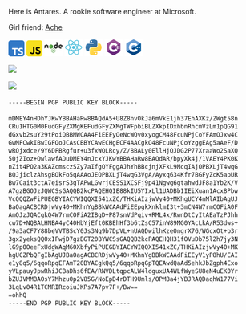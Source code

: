 Here is Antares. A rookie software engineer at Microsoft.

Girl friend: [Ache](https://github.com/AcheHe)

<img height="32" src="icons/typescript-svgrepo-com.svg"> <img height="32" src="icons/javascript-svgrepo-com.svg"> <img height="36" src="icons/nodejs-svgrepo-com.svg"> <img height="36" src="icons/react-svgrepo-com.svg"> <img height="36" src="icons/python-svgrepo-com.svg"> <img height="36" src="icons/csharp-svgrepo-com.svg"> <img height="36" src="icons/cpp3-svgrepo-com.svg">

![](https://github-readme-stats.vercel.app/api?username=AntaresQAQ&show_icons=true&theme=material-palenight)

![](https://github-readme-stats.vercel.app/api/top-langs/?username=AntaresQAQ&layout=compact&theme=material-palenight)

```
-----BEGIN PGP PUBLIC KEY BLOCK-----

mDMEY4nHDhYJKwYBBAHaRw8BAQdA5+U8Z8nvOkJa6mVkE1jh37EhAXKz/ZWgt58n
CRu1HTG0M0FudGFyZXMgKEFudGFyZXMgTWFpbiBLZXkpIDxhbnRhcmVzLm1pQG91
dGxvb2suY29tPoiQBBMWCAA4FiEEFyOeNcWQv0xyogCM48FcuNPjCoYFAmOJxw4C
GwMFCwkIBwIGFQoJCAsCBBYCAwECHgECF4AACgkQ48FcuNPjCoYzggEAg5aAeF/D
wRQjxdce/9Y6DFBRgfur+u3fxWQLRcy/Z/8BALy0EllHjQJDG2P77XraaWo2SaXQ
50jZIoz+QwlawfADuDMEY4nJcxYJKwYBBAHaRw8BAQdAR/bpyXk4j/1VAEY4PK0K
nZit4PQ2a3KAZcmsczSZy7aIfgQYFggAJhYhBBcjnjXFkL9McqIAjOPBXLjT4wqG
BQJjiclzAhsgBQkFo5qAAAoJEOPBXLjT4wqG3VgA/Ayxq634Kfr7BGFyZcK5apUR
Bw7Cait3ctA7eisrS3gTAPwLGwrjCESS1XCSFj9p41Ngwg6gtahwdJF8a1Yb2K/V
A7gzBGOJzJQWCSsGAQQB2kcPAQEHQIE88kIU5YIxLl1UADBb1IEiXuan1Acx8Pbw
VcQQQZwFiPUEGBYIACYWIQQXI541xZC/THKiAIzjwVy40+MKhgUCY4nMlAIbAgUJ
BaOagACBCRDjwVy40+MKhnYgBBkWCAAdFiEEpgkXnklmI3t+3mCN4W7rmCOFiA0F
AmOJzJQACgkQ4W7rmCOFiA2IBgD+P87snVdPqiv+RML4x/RwnDtCyItAEaTzPJhh
cw7D+NQBALHNBA4yC40HbYjEft0KBEhHf3b6tZsC57inW89MG0YAcLkA/R53dws+
/9a3aCF7Y88beVVTBScY0Js3Nq9b7DpVL+nUAQDwilhKzeOngrX7G/WGcxOt+b3r
3gx2yeksQQ0xIFwjD7gzBGT20BYWCSsGAQQB2kcPAQEHQH31fOVuDb75l2h7jy3N
lG9p0OeeFxUdgWAqM60XbfyPiPUEGBYIACYWIQQXI541xZC/THKiAIzjwVy40+MK
hgUCZPbQFgIbAgUJBaOagACBCRDjwVy40+MKhnYgBBkWCAAdFiEEyV1yP8hU/EAI
e1y8q5/6qqoRpqEFAmT20BYACgkQq5/6qqoRpqGpTQEAwdQaAd5ehkJbZgph4Exo
yVLpauyJpwRhiJCBaDhs6fEA/RNVDLtqpcALW4ldguxUA4WLfWyeSU8eN4uEK0Yr
bZUJVMMBAOsY7Mhzu0p2V85G/NoEpD4rDTH9Umls/OPMBa4jYBJRAQDaqhW177Vi
3LqLv04R1TCMRIRcoiuJKPs7A7pv7F+/Bw==
=ohhQ
-----END PGP PUBLIC KEY BLOCK-----

```
